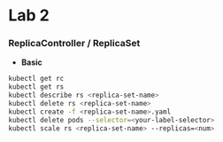# Lab 2

### ReplicaController / ReplicaSet

- **Basic**
```bash
kubectl get rc
kubectl get rs
kubectl describe rs <replica-set-name>
kubectl delete rs <replica-set-name>
kubectl create -f <replica-set-name>.yaml
kubectl delete pods --selector=<your-label-selector>
kubectl scale rs <replica-set-name> --replicas=<num>
```